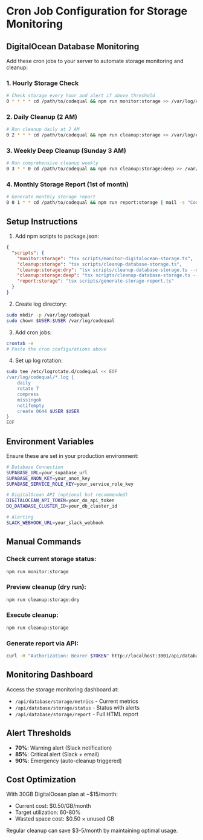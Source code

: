 # Cron Job Configuration for Storage Monitoring

## DigitalOcean Database Monitoring

Add these cron jobs to your server to automate storage monitoring and cleanup:

### 1. Hourly Storage Check
```bash
# Check storage every hour and alert if above threshold
0 * * * * cd /path/to/codequal && npm run monitor:storage >> /var/log/codequal/storage-monitor.log 2>&1
```

### 2. Daily Cleanup (2 AM)
```bash
# Run cleanup daily at 2 AM
0 2 * * * cd /path/to/codequal && npm run cleanup:storage >> /var/log/codequal/storage-cleanup.log 2>&1
```

### 3. Weekly Deep Cleanup (Sunday 3 AM)
```bash
# Run comprehensive cleanup weekly
0 3 * * 0 cd /path/to/codequal && npm run cleanup:storage:deep >> /var/log/codequal/storage-deep-cleanup.log 2>&1
```

### 4. Monthly Storage Report (1st of month)
```bash
# Generate monthly storage report
0 0 1 * * cd /path/to/codequal && npm run report:storage | mail -s "CodeQual Storage Report" admin@codequal.dev
```

## Setup Instructions

1. Add npm scripts to package.json:
```json
{
  "scripts": {
    "monitor:storage": "tsx scripts/monitor-digitalocean-storage.ts",
    "cleanup:storage": "tsx scripts/cleanup-database-storage.ts",
    "cleanup:storage:dry": "tsx scripts/cleanup-database-storage.ts --dry-run",
    "cleanup:storage:deep": "tsx scripts/cleanup-database-storage.ts --deep",
    "report:storage": "tsx scripts/generate-storage-report.ts"
  }
}
```

2. Create log directory:
```bash
sudo mkdir -p /var/log/codequal
sudo chown $USER:$USER /var/log/codequal
```

3. Add cron jobs:
```bash
crontab -e
# Paste the cron configurations above
```

4. Set up log rotation:
```bash
sudo tee /etc/logrotate.d/codequal << EOF
/var/log/codequal/*.log {
    daily
    rotate 7
    compress
    missingok
    notifempty
    create 0644 $USER $USER
}
EOF
```

## Environment Variables

Ensure these are set in your production environment:

```bash
# Database Connection
SUPABASE_URL=your_supabase_url
SUPABASE_ANON_KEY=your_anon_key
SUPABASE_SERVICE_ROLE_KEY=your_service_role_key

# DigitalOcean API (optional but recommended)
DIGITALOCEAN_API_TOKEN=your_do_api_token
DO_DATABASE_CLUSTER_ID=your_db_cluster_id

# Alerting
SLACK_WEBHOOK_URL=your_slack_webhook
```

## Manual Commands

### Check current storage status:
```bash
npm run monitor:storage
```

### Preview cleanup (dry run):
```bash
npm run cleanup:storage:dry
```

### Execute cleanup:
```bash
npm run cleanup:storage
```

### Generate report via API:
```bash
curl -H "Authorization: Bearer $TOKEN" http://localhost:3001/api/database/storage/report
```

## Monitoring Dashboard

Access the storage monitoring dashboard at:
- `/api/database/storage/metrics` - Current metrics
- `/api/database/storage/status` - Status with alerts
- `/api/database/storage/report` - Full HTML report

## Alert Thresholds

- **70%**: Warning alert (Slack notification)
- **85%**: Critical alert (Slack + email)
- **90%**: Emergency (auto-cleanup triggered)

## Cost Optimization

With 30GB DigitalOcean plan at ~$15/month:
- Current cost: $0.50/GB/month
- Target utilization: 60-80%
- Wasted space cost: $0.50 × unused GB

Regular cleanup can save $3-5/month by maintaining optimal usage.